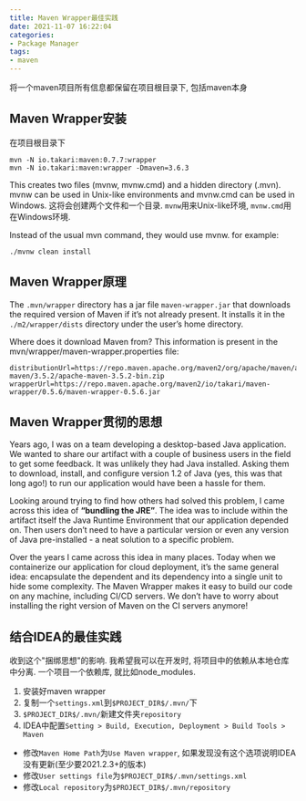 ```yaml
---
title: Maven Wrapper最佳实践
date: 2021-11-07 16:22:04
categories:
- Package Manager
tags:
- maven
---
```


将一个maven项目所有信息都保留在项目根目录下, 包括maven本身


## Maven Wrapper安装
在项目根目录下
```
mvn -N io.takari:maven:0.7.7:wrapper
mvn -N io.takari:maven:wrapper -Dmaven=3.6.3
```
This creates two files (mvnw, mvnw.cmd) and a hidden directory (.mvn). mvnw can be used in Unix-like environments and mvnw.cmd can be used in Windows.
这将会创建两个文件和一个目录. `mvnw`用来Unix-like环境, `mvnw.cmd`用在Windows环境.

Instead of the usual mvn command, they would use mvnw. for example:
```shell
./mvnw clean install
```

## Maven Wrapper原理
The `.mvn/wrapper` directory has a jar file `maven-wrapper.jar` that downloads the required version of Maven if it’s not already present. It installs it in the `./m2/wrapper/dists` directory under the user’s home directory.

Where does it download Maven from? This information is present in the mvn/wrapper/maven-wrapper.properties file:
```properties
distributionUrl=https://repo.maven.apache.org/maven2/org/apache/maven/apache-maven/3.5.2/apache-maven-3.5.2-bin.zip
wrapperUrl=https://repo.maven.apache.org/maven2/io/takari/maven-wrapper/0.5.6/maven-wrapper-0.5.6.jar
```

## Maven Wrapper贯彻的思想
Years ago, I was on a team developing a desktop-based Java application. We wanted to share our artifact with a couple of business users in the field to get some feedback. It was unlikely they had Java installed. Asking them to download, install, and configure version 1.2 of Java (yes, this was that long ago!) to run our application would have been a hassle for them.

Looking around trying to find how others had solved this problem, I came across this idea of **“bundling the JRE”**. The idea was to include within the artifact itself the Java Runtime Environment that our application depended on. Then users don’t need to have a particular version or even any version of Java pre-installed - a neat solution to a specific problem.

Over the years I came across this idea in many places. Today when we containerize our application for cloud deployment, it’s the same general idea: encapsulate the dependent and its dependency into a single unit to hide some complexity.
The Maven Wrapper makes it easy to build our code on any machine, including CI/CD servers. We don’t have to worry about installing the right version of Maven on the CI servers anymore!


## 结合IDEA的最佳实践
收到这个"捆绑思想"的影响. 我希望我可以在开发时, 将项目中的依赖从本地仓库中分离. 一个项目一个依赖库, 就比如node_modules.
1. 安装好maven wrapper
2. 复制一个`settings.xml`到`$PROJECT_DIR$/.mvn/`下
3. `$PROJECT_DIR$/.mvn/`新建文件夹`repository`
4. IDEA中配置`Setting > Build, Execution, Deployment > Build Tools > Maven`
 - 修改`Maven Home Path`为`Use Maven wrapper`, 如果发现没有这个选项说明IDEA没有更新(至少要2021.2.3+的版本)
 - 修改`User settings file`为`$PROJECT_DIR$/.mvn/settings.xml`
 - 修改`Local repository`为`$PROJECT_DIR$/.mvn/repository`
